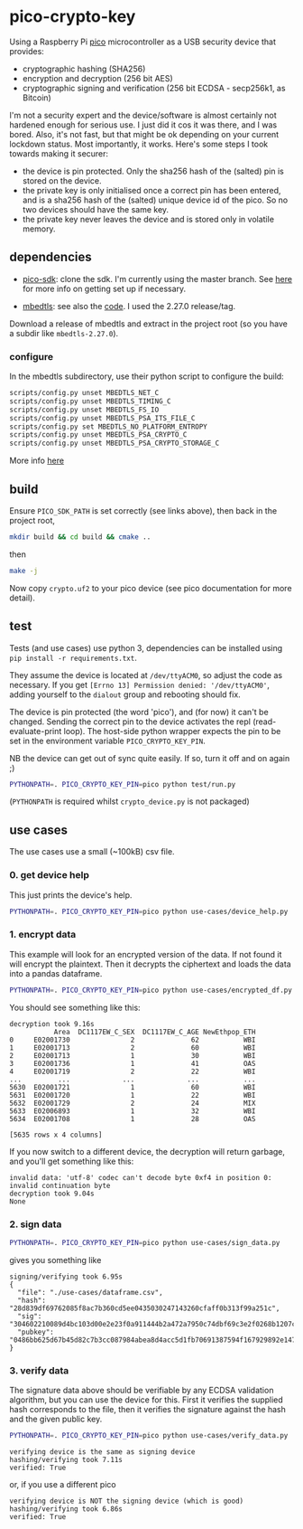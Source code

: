 # pico-crypto-key

Using a Raspberry Pi [pico](https://www.raspberrypi.org/products/raspberry-pi-pico/) microcontroller as a USB security device that provides:

- cryptographic hashing (SHA256)
- encryption and decryption (256 bit AES)
- cryptographic signing and verification (256 bit ECDSA - secp256k1, as Bitcoin)

I'm not a security expert and the device/software is almost certainly not hardened enough for serious use. I just did it cos it was there, and I was bored. Also, it's not fast, but that might be ok depending on your current lockdown status. Most importantly, it works. Here's some steps I took towards making it securer:

- the device is pin protected. Only the sha256 hash of the (salted) pin is stored on the device.
- the private key is only initialised once a correct pin has been entered, and is a sha256 hash of the (salted) unique device id of the pico. So no two devices should have the same key.
- the private key never leaves the device and is stored only in volatile memory.

## dependencies

- [pico-sdk](https://github.com/raspberrypi/pico-sdk): clone the sdk. I'm currently using the master branch. See [here](https://www.raspberrypi.org/documentation/pico/getting-started/) for more info on getting set up if necessary.

- [mbedtls](https://tls.mbed.org/api/): see also the [code](https://github.com/ARMmbed/mbedtls). I used the 2.27.0 release/tag.

Download a release of mbedtls and extract in the project root (so you have a subdir like `mbedtls-2.27.0`).

### configure

In the mbedtls subdirectory, use their python script to configure the build:

```bash
scripts/config.py unset MBEDTLS_NET_C
scripts/config.py unset MBEDTLS_TIMING_C
scripts/config.py unset MBEDTLS_FS_IO
scripts/config.py unset MBEDTLS_PSA_ITS_FILE_C
scripts/config.py set MBEDTLS_NO_PLATFORM_ENTROPY
scripts/config.py unset MBEDTLS_PSA_CRYPTO_C
scripts/config.py unset MBEDTLS_PSA_CRYPTO_STORAGE_C
```

More info [here](https://tls.mbed.org/discussions/generic/mbedtls-build-for-arm)

## build

Ensure `PICO_SDK_PATH` is set correctly (see links above), then back in the project root,

```bash
mkdir build && cd build && cmake ..
```

then

```bash
make -j
```

Now copy `crypto.uf2` to your pico device (see pico documentation for more detail).

## test

Tests (and use cases) use python 3, dependencies can be installed using `pip install -r requirements.txt`.

They assume the device is located at `/dev/ttyACM0`, so adjust the code as necessary. If you get `[Errno 13] Permission denied: '/dev/ttyACM0'`, adding yourself to the `dialout` group and rebooting should fix.

The device is pin protected (the word 'pico'), and (for now) it can't be changed. Sending the correct pin to the device activates the repl (read-evaluate-print loop). The host-side python wrapper expects the pin to be set in the environment variable `PICO_CRYPTO_KEY_PIN`.

NB the device can get out of sync quite easily. If so, turn it off and on again ;)

```bash
PYTHONPATH=. PICO_CRYPTO_KEY_PIN=pico python test/run.py
```

(`PYTHONPATH` is required whilst `crypto_device.py` is not packaged)

## use cases

The use cases use a small (~100kB) csv file.

### 0. get device help

This just prints the device's help.

```bash
PYTHONPATH=. PICO_CRYPTO_KEY_PIN=pico python use-cases/device_help.py
```

### 1. encrypt data

This example will look for an encrypted version of the data. If not found it will encrypt the plaintext. Then it decrypts the ciphertext and loads the data into a pandas dataframe.

```bash
PYTHONPATH=. PICO_CRYPTO_KEY_PIN=pico python use-cases/encrypted_df.py
```

You should see something like this:

```text
decryption took 9.16s
           Area  DC1117EW_C_SEX  DC1117EW_C_AGE NewEthpop_ETH
0     E02001730               2              62           WBI
1     E02001713               2              60           WBI
2     E02001713               1              30           WBI
3     E02001736               1              41           OAS
4     E02001719               2              22           WBI
...         ...             ...             ...           ...
5630  E02001721               1              60           WBI
5631  E02001720               1              22           WBI
5632  E02001729               2              24           MIX
5633  E02006893               1              32           WBI
5634  E02001708               1              28           OAS

[5635 rows x 4 columns]
```

If you now switch to a different device, the decryption will return garbage, and you'll get something like this:

```text
invalid data: 'utf-8' codec can't decode byte 0xf4 in position 0: invalid continuation byte
decryption took 9.04s
None
```

### 2. sign data

```bash
PYTHONPATH=. PICO_CRYPTO_KEY_PIN=pico python use-cases/sign_data.py
```

gives you something like

```text
signing/verifying took 6.95s
{
  "file": "./use-cases/dataframe.csv",
  "hash": "28d839df69762085f8ac7b360cd5ee0435030247143260cfaff0b313f99a251c",
  "sig": "304602210089d4bc103d00e2e23f0a911444b2a472a7950c74dbf69c3e2f0268b1207ca248022100fe38989e486cf2a2a8c13844d8a1647674b3d641ee4d29a73e8138db31c9ed90",
  "pubkey": "0486bb625d67b45d82c7b3cc087984abea8d4acc5d1fb70691387594f167929892e147364318d4ce2d2eefec134fa1d531a7e7b2421d945bb563bd4d115aeb7178"
}
```

### 3. verify data

The signature data above should be verifiable by any ECDSA validation algorithm, but you can use the device for this. First it verifies the supplied hash corresponds to the file, then it verifies the signature against the hash and the given public key.

```bash
PYTHONPATH=. PICO_CRYPTO_KEY_PIN=pico python use-cases/verify_data.py
```

```text
verifying device is the same as signing device
hashing/verifying took 7.11s
verified: True
```

or, if you use a different pico

```text
verifying device is NOT the signing device (which is good)
hashing/verifying took 6.86s
verified: True
```
